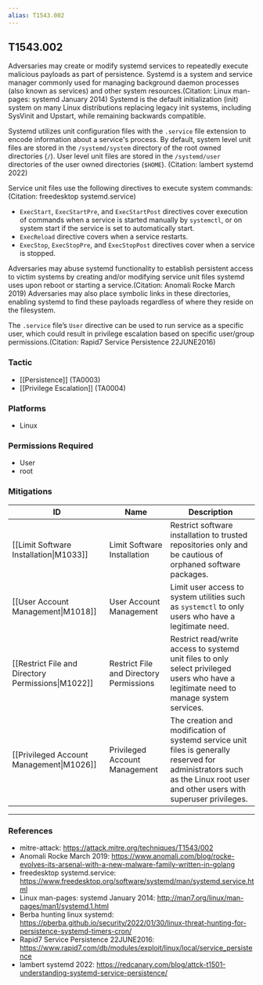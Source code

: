```yaml
---
alias: T1543.002
---
```


## T1543.002

Adversaries may create or modify systemd services to repeatedly execute malicious payloads as part of persistence. Systemd is a system and service manager commonly used for managing background daemon processes (also known as services) and other system resources.(Citation: Linux man-pages: systemd January 2014) Systemd is the default initialization (init) system on many Linux distributions replacing legacy init systems, including SysVinit and Upstart, while remaining backwards compatible.  

Systemd utilizes unit configuration files with the `.service` file extension to encode information about a service's process. By default, system level unit files are stored in the `/systemd/system` directory of the root owned directories (`/`). User level unit files are stored in the `/systemd/user` directories of the user owned directories (`$HOME`). (Citation: lambert systemd 2022) 

Service unit files use the following directives to execute system commands:(Citation: freedesktop systemd.service)  

* `ExecStart`, `ExecStartPre`, and `ExecStartPost` directives cover execution of commands when a service is started manually by `systemctl`, or on system start if the service is set to automatically start.
* `ExecReload` directive covers when a service restarts. 
* `ExecStop`, `ExecStopPre`, and `ExecStopPost` directives cover when a service is stopped.  

Adversaries may abuse systemd functionality to establish persistent access to victim systems by creating and/or modifying service unit files systemd uses upon reboot or starting a service.(Citation: Anomali Rocke March 2019) Adversaries may also place symbolic links in these directories, enabling systemd to find these payloads regardless of where they reside on the filesystem.

The `.service` file’s `User` directive can be used to run service as a specific user, which could result in privilege escalation based on specific user/group permissions.(Citation: Rapid7 Service Persistence 22JUNE2016) 


### Tactic
- [[Persistence]] (TA0003)
- [[Privilege Escalation]] (TA0004)

### Platforms
- Linux

### Permissions Required
- User
- root

### Mitigations

| ID | Name | Description |
| --- | --- | --- |
| [[Limit Software Installation\|M1033]] | Limit Software Installation | Restrict software installation to trusted repositories only and be cautious of orphaned software packages. |
| [[User Account Management\|M1018]] | User Account Management | Limit user access to system utilities such as `systemctl` to only users who have a legitimate need. |
| [[Restrict File and Directory Permissions\|M1022]] | Restrict File and Directory Permissions | Restrict read/write access to systemd unit files to only select privileged users who have a legitimate need to manage system services. |
| [[Privileged Account Management\|M1026]] | Privileged Account Management | The creation and modification of systemd service unit files is generally reserved for administrators such as the Linux root user and other users with superuser privileges.  |


---
### References

- mitre-attack: https://attack.mitre.org/techniques/T1543/002
- Anomali Rocke March 2019: https://www.anomali.com/blog/rocke-evolves-its-arsenal-with-a-new-malware-family-written-in-golang
- freedesktop systemd.service: https://www.freedesktop.org/software/systemd/man/systemd.service.html
- Linux man-pages: systemd January 2014: http://man7.org/linux/man-pages/man1/systemd.1.html
- Berba hunting linux systemd: https://pberba.github.io/security/2022/01/30/linux-threat-hunting-for-persistence-systemd-timers-cron/
- Rapid7 Service Persistence 22JUNE2016: https://www.rapid7.com/db/modules/exploit/linux/local/service_persistence
- lambert systemd 2022: https://redcanary.com/blog/attck-t1501-understanding-systemd-service-persistence/
